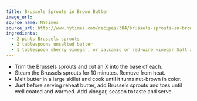 ```yaml
---
title: Brussels Sprouts in Brown Butter
image_url:
source_name: NYTimes
source_url: http://www.nytimes.com/recipes/384/brussels-sprouts-in-brown-butter.html
ingredients:
  - 2 pints Brussels sprouts
  - 2 tablespoons unsalted butter
  - 1 tablespoon sherry vinegar, or balsamic or red-wine vinegar Salt and freshly ground black pepper to taste
---
```


* Trim the Brussels sprouts and cut an X into the base of each.
* Steam the Brussels sprouts for 10 minutes. Remove from heat.
* Melt butter in a large skillet and cook until it turns nut-brown in color.
* Just before serving reheat butter, add Brussels sprouts and toss until well coated and warmed. Add vinegar, season to taste and serve.
